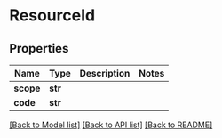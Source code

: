 # ResourceId


## Properties
Name | Type | Description | Notes
------------ | ------------- | ------------- | -------------
**scope** | **str** |  | 
**code** | **str** |  | 

[[Back to Model list]](../README.md#documentation-for-models) [[Back to API list]](../README.md#documentation-for-api-endpoints) [[Back to README]](../README.md)



